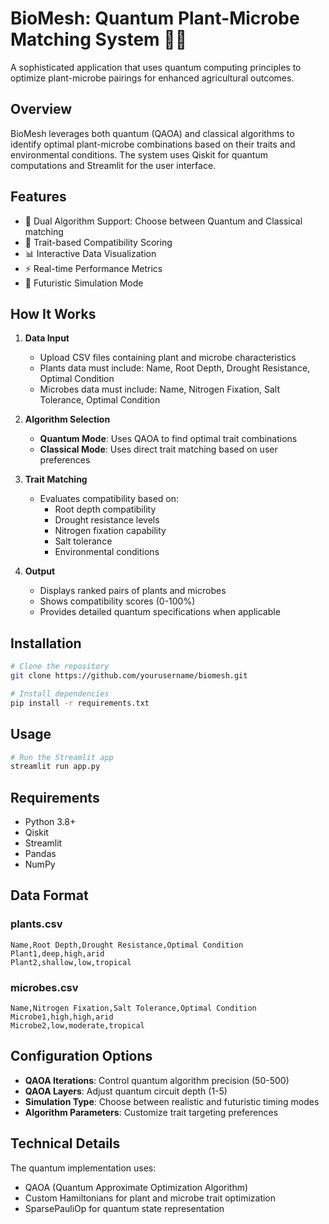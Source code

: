 # BioMesh: Quantum Plant-Microbe Matching System 🌿🔬

A sophisticated application that uses quantum computing principles to optimize plant-microbe pairings for enhanced agricultural outcomes.

## Overview

BioMesh leverages both quantum (QAOA) and classical algorithms to identify optimal plant-microbe combinations based on their traits and environmental conditions. The system uses Qiskit for quantum computations and Streamlit for the user interface.

## Features

- 🔄 Dual Algorithm Support: Choose between Quantum and Classical matching
- 🎯 Trait-based Compatibility Scoring
- 📊 Interactive Data Visualization
- ⚡ Real-time Performance Metrics
- 🔮 Futuristic Simulation Mode

## How It Works

1. **Data Input**
   - Upload CSV files containing plant and microbe characteristics
   - Plants data must include: Name, Root Depth, Drought Resistance, Optimal Condition
   - Microbes data must include: Name, Nitrogen Fixation, Salt Tolerance, Optimal Condition

2. **Algorithm Selection**
   - **Quantum Mode**: Uses QAOA to find optimal trait combinations
   - **Classical Mode**: Uses direct trait matching based on user preferences

3. **Trait Matching**
   - Evaluates compatibility based on:
     - Root depth compatibility
     - Drought resistance levels
     - Nitrogen fixation capability
     - Salt tolerance
     - Environmental conditions

4. **Output**
   - Displays ranked pairs of plants and microbes
   - Shows compatibility scores (0-100%)
   - Provides detailed quantum specifications when applicable

## Installation

```bash
# Clone the repository
git clone https://github.com/yourusername/biomesh.git

# Install dependencies
pip install -r requirements.txt
```

## Usage

```bash
# Run the Streamlit app
streamlit run app.py
```

## Requirements

- Python 3.8+
- Qiskit
- Streamlit
- Pandas
- NumPy

## Data Format

### plants.csv
```csv
Name,Root Depth,Drought Resistance,Optimal Condition
Plant1,deep,high,arid
Plant2,shallow,low,tropical
```

### microbes.csv
```csv
Name,Nitrogen Fixation,Salt Tolerance,Optimal Condition
Microbe1,high,high,arid
Microbe2,low,moderate,tropical
```

## Configuration Options

- **QAOA Iterations**: Control quantum algorithm precision (50-500)
- **QAOA Layers**: Adjust quantum circuit depth (1-5)
- **Simulation Type**: Choose between realistic and futuristic timing modes
- **Algorithm Parameters**: Customize trait targeting preferences

## Technical Details

The quantum implementation uses:
- QAOA (Quantum Approximate Optimization Algorithm)
- Custom Hamiltonians for plant and microbe trait optimization
- SparsePauliOp for quantum state representation
